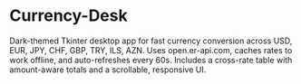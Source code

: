 # Currency-Desk
Dark-themed Tkinter desktop app for fast currency conversion across USD, EUR, JPY, CHF, GBP, TRY, ILS, AZN. Uses open.er-api.com, caches rates to work offline, and auto-refreshes every 60s. Includes a cross-rate table with amount-aware totals and a scrollable, responsive UI.
